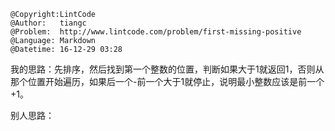 ```
@Copyright:LintCode
@Author:   tiangc
@Problem:  http://www.lintcode.com/problem/first-missing-positive
@Language: Markdown
@Datetime: 16-12-29 03:28
```

我的思路：先排序，然后找到第一个整数的位置，判断如果大于1就返回1，否则从那个位置开始遍历，如果后一个-前一个大于1就停止，说明最小整数应该是前一个+1。

别人思路：
